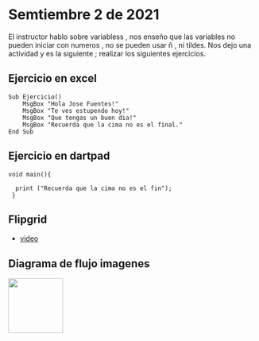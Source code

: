 # Semtiembre 2 de 2021

El instructor hablo sobre variabless , nos enseño que las variables no pueden iniciar con numeros , no se pueden usar ñ , ni tildes. Nos dejo una actividad y es la siguiente ; realizar los siguientes ejercicios.

## Ejercicio en excel 

```
Sub Ejercicio()
    MsgBox "Hola Jose Fuentes!"
    MsgBox "Te ves estupendo hoy!"
    MsgBox "Que tengas un buen dia!"
    MsgBox "Recuerda que la cima no es el final."
End Sub
```
## Ejercicio en dartpad

```
void main(){

  print ("Recuerda que la cima no es el fin");
 }
```

## Flipgrid

- [video](https://flipgrid.com/14dbd27f)

## Diagrama de flujo imagenes

<img src="img/Diagrama-josef.jpg" width="110">
